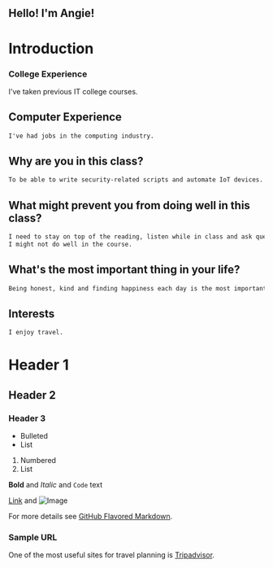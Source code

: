 ## Hello!  I'm Angie! 

# Introduction 

### College Experience
I've taken previous IT college courses.

## Computer Experience
```markdown
I've had jobs in the computing industry.
```

## Why are you in this class?
```markdown
To be able to write security-related scripts and automate IoT devices.
```

## What might prevent you from doing well in this class?
```markdown
I need to stay on top of the reading, listen while in class and ask questions otherwise 
I might not do well in the course.
```

## What's the most important thing in your life?
```markdown
Being honest, kind and finding happiness each day is the most important thing.
```

## Interests
```markdown
I enjoy travel.
```



# Header 1
## Header 2
### Header 3

- Bulleted
- List

1. Numbered
2. List

**Bold** and _Italic_ and `Code` text

[Link](url) and ![Image](src)


For more details see [GitHub Flavored Markdown](https://guides.github.com/features/mastering-markdown/).

### Sample URL

One of the most useful sites for travel planning is [Tripadvisor](https://www.tripadvisor.com/). 


